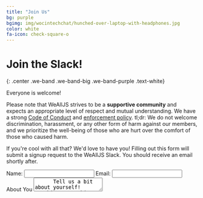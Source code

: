 ```yaml
---
title: "Join Us"
bg: purple
bgimg: img/wocintechchat/hunched-over-laptop-with-headphones.jpg
color: white
fa-icon: check-square-o
---
```


# Join the Slack!
{: .center .we-band .we-band-big .we-band-purple .text-white}

<div class="container we-band we-band-white we-band-narrow text-black">

Everyone is welcome!

Please note that WeAllJS strives to be a **supportive community** and expects an appropriate level of respect and mutual understanding. We have a strong [Code of Conduct](#todo) and [enforcement policy](#todo). tl;dr: We do not welcome discrimination, harassment, or any other form of harm against our members, and we prioritize the well-being of those who are hurt over the comfort of those who caused harm.

If you're cool with all that? We'd love to have you! Filling out this form will submit a signup request to the WeAllJS Slack. You should receive an email shortly after.

  <form action="" method=POST>
    <label>Name: <input name=name type=text></label>
    <label>Email: <input name=email type=email></label>
    <label>About You</label>
    <textarea name=about>
      Tell us a bit about yourself! Anything or nothing is fine!
    </textarea>
  </form>

</div>
